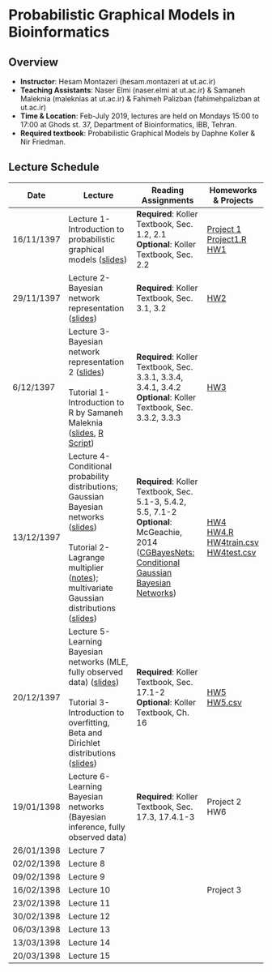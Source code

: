 # Probabilistic Graphical Models in Bioinformatics

## Overview
- **Instructor**: Hesam Montazeri (hesam.montazeri at ut.ac.ir)
- **Teaching Assistants**: Naser Elmi (naser.elmi at ut.ac.ir) & Samaneh Maleknia (maleknias at ut.ac.ir) & Fahimeh Palizban (fahimehpalizban at ut.ac.ir)
- **Time & Location**: Feb-July 2019, lectures are held on Mondays 15:00 to 17:00 at Ghods st. 37, Department of Bioinformatics, IBB, Tehran.
- **Required textbook**: Probabilistic Graphical Models by Daphne Koller & Nir Friedman.

## Lecture Schedule

Date | Lecture | Reading Assignments | Homeworks & Projects |
 ------------- | -------------------------- | ------------- | ------------- |
16/11/1397 | Lecture 1- Introduction to probabilistic graphical models ([slides](lectures/01Introduction.pdf))  | **Required**: Koller Textbook, Sec. 1.2, 2.1 <br> **Optional**: Koller Textbook, Sec. 2.2 |[Project 1](projects/project1.pdf "Data Analysis Project #1: Learning Bayesian networks from gene expression data")<br> [Project1.R](projects/project1.R "Data Analysis Project #1: sample R code") <br> [HW1](homeworks/HW1.pdf "Problem set 1") |
29/11/1397 | Lecture 2- Bayesian network representation ([slides](lectures/02Bayesian-networks.pdf)) | **Required**: Koller Textbook, Sec. 3.1, 3.2 | [HW2](homeworks/HW2.pdf "Problem set 2") | 
6/12/1397 | Lecture 3- Bayesian network representation 2 ([slides](lectures/03Bayesian-networks-2.pdf)) <br> <br> Tutorial 1- Introduction to R by Samaneh Maleknia ([slides](tutorials/01IntroductiontoR.pdf), [R Script](tutorials/script1.r)) | **Required**: Koller Textbook, Sec. 3.3.1, 3.3.4, 3.4.1, 3.4.2 <br> **Optional**: Koller Textbook,  Sec. 3.3.2, 3.3.3 | [HW3](homeworks/HW3.pdf "Problem set 3") | 
13/12/1397 | Lecture 4- Conditional probability distributions; Gaussian Bayesian networks ([slides](lectures/04CPDs-GBN.pdf)) <br> <br> Tutorial 2- Lagrange multiplier ([notes](tutorials/02-LagrangeMultipliers.pdf)); multivariate Gaussian distributions ([slides](tutorials/02IntroToRVandND.pdf)) | **Required**: Koller Textbook, Sec. 5.1-3, 5.4.2, 5.5, 7.1-2 <br> **Optional**: McGeachie, 2014 ([CGBayesNets: Conditional Gaussian Bayesian Networks](https://journals.plos.org/ploscompbiol/article?id=10.1371/journal.pcbi.1003676)) | [HW4](homeworks/HW4.pdf "Problem set 4") <br>  [HW4.R](homeworks/HW4.r) <br>  [HW4train.csv](homeworks/HW4train.csv) <br>  [HW4test.csv](homeworks/HW4test.csv) | 
20/12/1397 | Lecture 5- Learning Bayesian networks (MLE, fully observed data) ([slides](lectures/05learning-overview.pdf))  <br> <br> Tutorial 3- Introduction to overfitting, Beta and Dirichlet distributions  ([slides](tutorials/03IntroToOverfitting.pdf)) | **Required**: Koller Textbook, Sec. 17.1-2  <br> **Optional**:  Koller Textbook, Ch. 16 |  [HW5](homeworks/HW5.pdf) <br>  [HW5.csv](homeworks/HW5.csv) | 
19/01/1398 | Lecture 6-Learning Bayesian networks (Bayesian inference, fully observed data) | **Required**: Koller Textbook, Sec. 17.3, 17.4.1-3 | Project 2 <br> HW6  | 
26/01/1398 | Lecture 7 |  |  |
02/02/1398 | Lecture 8 |  |  |
09/02/1398 | Lecture 9 |  |  |
16/02/1398 | Lecture 10 |  | Project 3 |
23/02/1398 | Lecture 11 |  |  |
30/02/1398 | Lecture 12 |  |  |
06/03/1398 | Lecture 13 |  |  |
13/03/1398 | Lecture 14 |  |  |
20/03/1398 | Lecture 15 |  |  |

